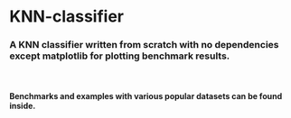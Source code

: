 # KNN-classifier

### A KNN classifier written from scratch with no dependencies except matplotlib for plotting benchmark results.

<br>

#### Benchmarks and examples with various popular datasets can be found inside.